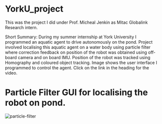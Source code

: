 # YorkU_project
This was the project I did under Prof. Micheal Jenkin as Mitac Globalink Research intern. 

Short Summary: During my summer internship at York University I programmed an aquatic agent to drive autonomously on the pond. Project involved localising this aquatic agent on a water body using particle filter where correction feedback on position of the robot was obtained using off-board camera and on board IMU. Position of the robot was tracked using Homography and coloured object tracking. Image shows the user interface I programmed to control the agent. Click on the link in the heading for the video.

# Particle Filter GUI for localising the robot on pond.
![particle-filter](https://user-images.githubusercontent.com/28791312/33417974-aec9fc78-d571-11e7-8a66-bde5bf163f06.gif)
